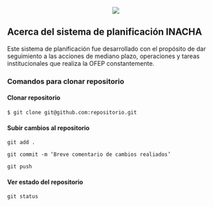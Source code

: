 <p align="center"><img src="https://www.ofep.gob.bo/images/MAINLOGO.png"></p>

## Acerca del sistema de planificación INACHA
Este sistema de planificación fue desarrollado con el propósito de dar seguimiento a las acciones de mediano plazo, operaciones y tareas institucionales que realiza la OFEP  constantemente.


### Comandos para clonar repositorio

#### Clonar repositorio

`$ git clone git@github.com:repositorio.git`

#### Subir cambios al repositorio

`git add .`

`git commit -m ‘Breve comentario de cambios realiados’`

`git push`

#### Ver estado del repositorio

`git status`
